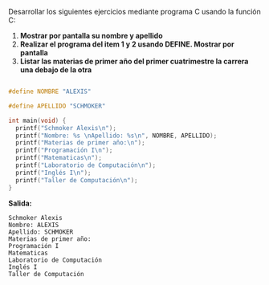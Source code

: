 Desarrollar los siguientes ejercicios mediante programa C usando la función C:

1. **Mostrar por pantalla su nombre y apellido**
2. **Realizar el programa del item 1 y 2 usando DEFINE. Mostrar por pantalla**
3. **Listar las materias de primer año del primer cuatrimestre la carrera una debajo de la otra**

```c

#define NOMBRE "ALEXIS"

#define APELLIDO "SCHMOKER"

int main(void) {
  printf("Schmoker Alexis\n");
  printf("Nombre: %s \nApellido: %s\n", NOMBRE, APELLIDO);
  printf("Materias de primer año:\n");
  printf("Programación I\n");
  printf("Matematicas\n");
  printf("Laboratorio de Computación\n");
  printf("Inglés I\n");
  printf("Taller de Computación\n");
}
```
**Salida:**

```
Schmoker Alexis
Nombre: ALEXIS
Apellido: SCHMOKER
Materias de primer año:
Programación I
Matematicas
Laboratorio de Computación
Inglés I
Taller de Computación
```
